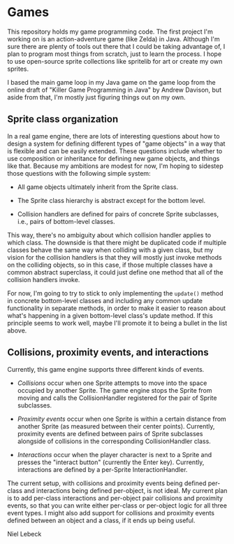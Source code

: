 # Games

This repository holds my game programming code.
The first project I'm working on is an action-adventure game (like Zelda) in Java.
Although I'm sure there are plenty of tools out there that I could be taking
advantage of, I plan to program most things from scratch, just to learn the
process. I hope to use open-source sprite collections like spritelib for art
or create my own sprites.

I based the main game loop in my Java game on the game loop from the online
draft of "Killer Game Programming in Java" by Andrew Davison, but aside from
that, I'm mostly just figuring things out on my own.

## Sprite class organization

In a real game engine, there are lots of interesting questions about how to
design a system for defining different types of "game objects" in a way that
is flexible and can be easily extended. These questions include whether to use
composition or inheritance for defining new game objects, and things like that.
Because my ambitions are modest for now, I'm hoping to sidestep those questions
with the following simple system:

* All game objects ultimately inherit from the Sprite class.

* The Sprite class hierarchy is abstract except for the bottom level.

* Collision handlers are defined for pairs of concrete Sprite subclasses, i.e.,
pairs of bottom-level classes.

This way, there's no ambiguity about which collision handler applies to which
class. The downside is that there might be duplicated code if multiple classes
behave the same way when colliding with a given class, but my vision for the
collision handlers is that they will mostly just invoke methods on the
colliding objects, so in this case, if those multiple classes have a common
abstract superclass, it could just define one method that all of the collision
handlers invoke.

For now, I'm going to try to stick to only implementing the `update()`
method in concrete bottom-level classes and including any common update
functionality in separate methods, in order to make it easier to reason about
what's happening in a given bottom-level class's update method. If this
principle seems to work well, maybe I'll promote it to being a bullet in the
list above.

## Collisions, proximity events, and interactions

Currently, this game engine supports three different kinds of events.

* *Collisions* occur when one Sprite attempts to move into the space occupied
by another Sprite. The game engine stops the Sprite from moving and calls the
CollisionHandler registered for the pair of Sprite subclasses.

* *Proximity events* occur when one Sprite is within a certain distance from
another Sprite (as measured between their center points). Currently, proximity
events are defined between pairs of Sprite subclasses alongside of collisions
in the corresponding CollisionHandler class.

* *Interactions* occur when the player character is next to a Sprite and
presses the "interact button" (currently the Enter key). Currently,
interactions are defined by a per-Sprite InteractionHandler.

The current setup, with collisions and proximity events being defined per-class
and interactions being defined per-object, is not ideal. My current plan is to
add per-class interactions and per-object pair collisions and proximity events,
so that you can write either per-class or per-object logic for all three event
types. I might also add support for collisions and proximity events defined
between an object and a class, if it ends up being useful.

Niel Lebeck
